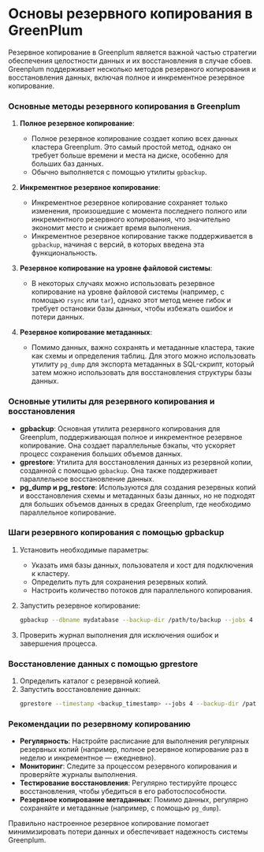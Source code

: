 # Основы резервного копирования в GreenPlum

Резервное копирование в Greenplum является важной частью стратегии обеспечения целостности данных и их восстановления в случае сбоев. Greenplum поддерживает несколько методов резервного копирования и восстановления данных, включая полное и инкрементное резервное копирование.

### Основные методы резервного копирования в Greenplum

1. **Полное резервное копирование**:
   - Полное резервное копирование создает копию всех данных кластера Greenplum. Это самый простой метод, однако он требует больше времени и места на диске, особенно для больших баз данных.
   - Обычно выполняется с помощью утилиты `gpbackup`.

2. **Инкрементное резервное копирование**:
   - Инкрементное резервное копирование сохраняет только изменения, произошедшие с момента последнего полного или инкрементного резервного копирования, что значительно экономит место и снижает время выполнения.
   - Инкрементное резервное копирование также поддерживается в `gpbackup`, начиная с версий, в которых введена эта функциональность.

3. **Резервное копирование на уровне файловой системы**:
   - В некоторых случаях можно использовать резервное копирование на уровне файловой системы (например, с помощью `rsync` или `tar`), однако этот метод менее гибок и требует остановки базы данных, чтобы избежать ошибок и потери данных.

4. **Резервное копирование метаданных**:
   - Помимо данных, важно сохранять и метаданные кластера, такие как схемы и определения таблиц. Для этого можно использовать утилиту `pg_dump` для экспорта метаданных в SQL-скрипт, который затем можно использовать для восстановления структуры базы данных.

### Основные утилиты для резервного копирования и восстановления

- **gpbackup**: Основная утилита резервного копирования для Greenplum, поддерживающая полное и инкрементное резервное копирование. Она создает параллельные бэкапы, что ускоряет процесс сохранения больших объемов данных.
- **gprestore**: Утилита для восстановления данных из резервной копии, созданной с помощью `gpbackup`. Она также поддерживает параллельное восстановление данных.
- **pg_dump и pg_restore**: Используются для создания резервных копий и восстановления схемы и метаданных базы данных, но не подходят для больших объемов данных в средах Greenplum, где необходимо параллельное копирование.

### Шаги резервного копирования с помощью gpbackup

1. Установить необходимые параметры:
   - Указать имя базы данных, пользователя и хост для подключения к кластеру.
   - Определить путь для сохранения резервных копий.
   - Настроить количество потоков для параллельного копирования.

2. Запустить резервное копирование:
   ```bash
   gpbackup --dbname mydatabase --backup-dir /path/to/backup --jobs 4
   ```

3. Проверить журнал выполнения для исключения ошибок и завершения процесса.

### Восстановление данных с помощью gprestore

1. Определить каталог с резервной копией.
2. Запустить восстановление данных:
   ```bash
   gprestore --timestamp <backup_timestamp> --jobs 4 --backup-dir /path/to/backup
   ```

### Рекомендации по резервному копированию

- **Регулярность**: Настройте расписание для выполнения регулярных резервных копий (например, полное резервное копирование раз в неделю и инкрементное — ежедневно).
- **Мониторинг**: Следите за процессом резервного копирования и проверяйте журналы выполнения.
- **Тестирование восстановления**: Регулярно тестируйте процесс восстановления, чтобы убедиться в его работоспособности.
- **Резервное копирование метаданных**: Помимо данных, регулярно сохраняйте и метаданные (например, с помощью `pg_dump`).

Правильно настроенное резервное копирование помогает минимизировать потери данных и обеспечивает надежность системы Greenplum.